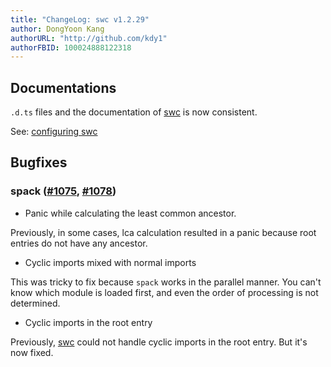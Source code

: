 ```yaml
---
title: "ChangeLog: swc v1.2.29"
author: DongYoon Kang
authorURL: "http://github.com/kdy1"
authorFBID: 100024888122318
---
```


## Documentations

`.d.ts` files and the documentation of [swc][] is now consistent.

See: [configuring swc](https://swc-project.github.io/docs/configuring-swc.html)

## Bugfixes

### spack ([#1075](https://github.com/swc-project/swc/pull/1075), [#1078](https://github.com/swc-project/swc/pull/1078))

- Panic while calculating the least common ancestor.

Previously, in some cases, lca calculation resulted in a panic because root entries do not have any ancestor.

- Cyclic imports mixed with normal imports

This was tricky to fix because `spack` works in the parallel manner. You can't know which module is loaded first, and even the order of processing is not determined.

- Cyclic imports in the root entry

Previously, [swc][] could not handle cyclic imports in the root entry. But it's now fixed.

[swc]: https://swc-project.github.io
